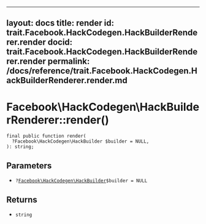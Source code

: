 
***

layout: docs
title: render
id: trait.Facebook.HackCodegen.HackBuilderRenderer.render
docid: trait.Facebook.HackCodegen.HackBuilderRenderer.render
permalink: /docs/reference/trait.Facebook.HackCodegen.HackBuilderRenderer.render.md
---







# Facebook\\HackCodegen\\HackBuilderRenderer::render()




``` Hack
final public function render(
  ?Facebook\HackCodegen\HackBuilder $builder = NULL,
): string;
```




## Parameters




+ ` ? `[` Facebook\HackCodegen\HackBuilder `](<class.Facebook.HackCodegen.HackBuilder.md>)`` $builder = NULL ``




## Returns




* ` string `